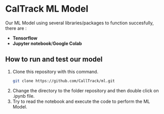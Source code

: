 # CalTrack ML Model

Our ML Model using several libraries/packages to function succesfully, there are :
- **Tensorflow**
- **Jupyter notebook**/**Google Colab**

## How to run and test our model
1. Clone this repository with this command.
   ```bash
   git clone https://github.com/CallTrack/ml.git
   ```
2. Change the directory to the folder repository and then double click on .ipynb file.
3. Try to read the notebook and execute the code to perform the ML Model.
